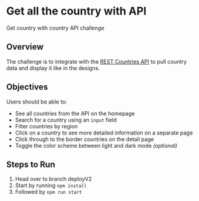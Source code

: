 # Get all the country with API

Get country with country API challenge

## Overview

The challenge is to integrate with the [REST Countries API](https://restcountries.eu) to pull country data and display it like in the designs.

## Objectives

Users should be able to:

- See all countries from the API on the homepage
- Search for a country using an `input` field
- Filter countries by region
- Click on a country to see more detailed information on a separate page
- Click through to the border countries on the detail page
- Toggle the color scheme between light and dark mode *(optional)*

## Steps to Run

1. Head over to branch deployV2
2. Start by running `npm install`
3. Followed by `npm run start`

